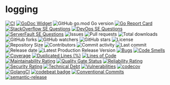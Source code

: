 # logging

[![CI](https://github.com/030/logging/workflows/Go/badge.svg?event=push)](https://github.com/030/logging/actions?query=workflow%3AGo)
[![GoDoc Widget]][godoc]
![GitHub go.mod Go version](https://img.shields.io/github/go-mod/go-version/030/logging)
[![Go Report Card](https://goreportcard.com/badge/github.com/030/logging)](https://goreportcard.com/report/github.com/030/logging)
[![StackOverflow SE Questions](https://img.shields.io/stackexchange/stackoverflow/t/logging.svg?logo=stackoverflow)](https://stackoverflow.com/tags/logging)
[![DevOps SE Questions](https://img.shields.io/stackexchange/devops/t/logging.svg?logo=stackexchange)](https://devops.stackexchange.com/tags/logging)
[![ServerFault SE Questions](https://img.shields.io/stackexchange/serverfault/t/logging.svg?logo=serverfault)](https://serverfault.com/tags/logging)
![Issues](https://img.shields.io/github/issues-raw/030/logging.svg)
![Pull requests](https://img.shields.io/github/issues-pr-raw/030/logging.svg)
![Total downloads](https://img.shields.io/github/downloads/030/logging/total.svg)
![GitHub forks](https://img.shields.io/github/forks/030/logging?label=fork&style=plastic)
![GitHub watchers](https://img.shields.io/github/watchers/030/logging?style=plastic)
![GitHub stars](https://img.shields.io/github/stars/030/logging?style=plastic)
![License](https://img.shields.io/github/license/030/logging.svg)
![Repository Size](https://img.shields.io/github/repo-size/030/logging.svg)
![Contributors](https://img.shields.io/github/contributors/030/logging.svg)
![Commit activity](https://img.shields.io/github/commit-activity/m/030/logging.svg)
![Last commit](https://img.shields.io/github/last-commit/030/logging.svg)
![Release date](https://img.shields.io/github/release-date/030/logging.svg)
![Latest Production Release Version](https://img.shields.io/github/release/030/logging.svg)
[![Bugs](https://sonarcloud.io/api/project_badges/measure?project=030_logging&metric=bugs)](https://sonarcloud.io/dashboard?id=030_logging)
[![Code Smells](https://sonarcloud.io/api/project_badges/measure?project=030_logging&metric=code_smells)](https://sonarcloud.io/dashboard?id=030_logging)
[![Coverage](https://sonarcloud.io/api/project_badges/measure?project=030_logging&metric=coverage)](https://sonarcloud.io/dashboard?id=030_logging)
[![Duplicated Lines (%)](https://sonarcloud.io/api/project_badges/measure?project=030_logging&metric=duplicated_lines_density)](https://sonarcloud.io/dashboard?id=030_logging)
[![Lines of Code](https://sonarcloud.io/api/project_badges/measure?project=030_logging&metric=ncloc)](https://sonarcloud.io/dashboard?id=030_logging)
[![Maintainability Rating](https://sonarcloud.io/api/project_badges/measure?project=030_logging&metric=sqale_rating)](https://sonarcloud.io/dashboard?id=030_logging)
[![Quality Gate Status](https://sonarcloud.io/api/project_badges/measure?project=030_logging&metric=alert_status)](https://sonarcloud.io/dashboard?id=030_logging)
[![Reliability Rating](https://sonarcloud.io/api/project_badges/measure?project=030_logging&metric=reliability_rating)](https://sonarcloud.io/dashboard?id=030_logging)
[![Security Rating](https://sonarcloud.io/api/project_badges/measure?project=030_logging&metric=security_rating)](https://sonarcloud.io/dashboard?id=030_logging)
[![Technical Debt](https://sonarcloud.io/api/project_badges/measure?project=030_logging&metric=sqale_index)](https://sonarcloud.io/dashboard?id=030_logging)
[![Vulnerabilities](https://sonarcloud.io/api/project_badges/measure?project=030_logging&metric=vulnerabilities)](https://sonarcloud.io/dashboard?id=030_logging)
[![codecov](https://codecov.io/gh/030/logging/branch/main/graph/badge.svg)](https://codecov.io/gh/030/logging)
[![GolangCI](https://golangci.com/badges/github.com/golangci/golangci-web.svg)](https://golangci.com/r/github.com/030/logging)
[![codebeat badge](https://codebeat.co/badges/f4aa5086-a4d5-41cd-893a-5da816ee9107)](https://codebeat.co/projects/github-com-030-logging-main)
[![Conventional Commits](https://img.shields.io/badge/Conventional%20Commits-1.0.0-%23FE5196?logo=conventionalcommits&logoColor=white)](https://conventionalcommits.org)
[![semantic-release](https://img.shields.io/badge/%20%20%F0%9F%93%A6%F0%9F%9A%80-semantic--release-e10079.svg)](https://github.com/semantic-release/semantic-release)

[godoc]: https://godoc.org/github.com/030/logging
[godoc widget]: https://godoc.org/github.com/030/logging?status.svg
